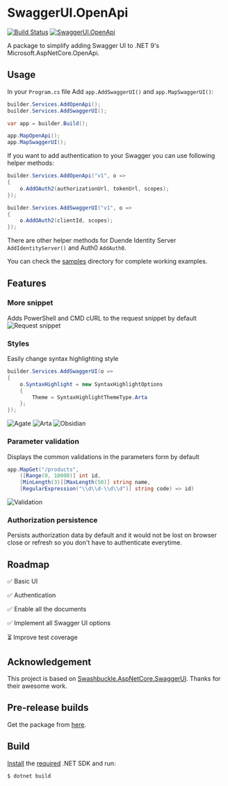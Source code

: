 ﻿# SwaggerUI.OpenApi

[![Build Status](https://ctyar.visualstudio.com/SwaggerUI.OpenApi/_apis/build/status%2Fctyar.SwaggerUI.OpenApi?branchName=main)](https://ctyar.visualstudio.com/SwaggerUI.OpenApi/_build/latest?definitionId=12&branchName=main)
[![SwaggerUI.OpenApi](https://img.shields.io/nuget/v/SwaggerUI.OpenApi.svg)](https://www.nuget.org/packages/SwaggerUI.OpenApi/)

A package to simplify adding Swagger UI to .NET 9's Microsoft.AspNetCore.OpenApi.


## Usage

In your `Program.cs` file Add `app.AddSwaggerUI()` and `app.MapSwaggerUI()`:

```csharp
builder.Services.AddOpenApi();
builder.Services.AddSwaggerUI();

var app = builder.Build();

app.MapOpenApi();
app.MapSwaggerUI();
```

If you want to add authentication to your Swagger you can use following helper methods:
```csharp
builder.Services.AddOpenApi("v1", o =>
{
    o.AddOAuth2(authorizationUrl, tokenUrl, scopes);
});

builder.Services.AddSwaggerUI("v1", o =>
{
    o.AddOAuth2(clientId, scopes);
});
```
There are other helper methods for Duende Identity Server `AddIdentityServer()` and Auth0 `AddAuth0`.

You can check the [samples](/src/samples) directory for complete working examples.

## Features
### More snippet
Adds PowerShell and CMD cURL to the request snippet by default
![Request snippet](https://github.com/ctyar/SwaggerUI.OpenApi/assets/1432648/34677d70-0720-4853-98d3-efa793f10b07)

### Styles
Easily change syntax highlighting style
```csharp
builder.Services.AddSwaggerUI(o =>
{
    o.SyntaxHighlight = new SyntaxHighlightOptions
    {
        Theme = SyntaxHighlightThemeType.Arta
    };
});
```
![Agate](https://github.com/ctyar/SwaggerUI.OpenApi/assets/1432648/7b8b0739-c85f-4ec9-b82b-b269b52cb373)
![Arta](https://github.com/ctyar/SwaggerUI.OpenApi/assets/1432648/bd2289d4-d21b-4214-a707-8c6852e7f663)
![Obsidian](https://github.com/ctyar/SwaggerUI.OpenApi/assets/1432648/0e9e39f6-c4b7-4599-ad13-5c4b70fbdc13)

### Parameter validation
Displays the common validations in the parameters form by default
```csharp
app.MapGet("/products",
    ([Range(0, 10000)] int id,
    [MinLength(3)][MaxLength(50)] string name,
    [RegularExpression("\\d\\d-\\d\\d")] string code) => id)
```
![Validation](https://github.com/ctyar/SwaggerUI.OpenApi/assets/1432648/4d6e16a2-52d9-4265-9054-cde9542ed820)

### Authorization persistence
Persists authorization data by default and it would not be lost on browser close or refresh so you don't have to authenticate everytime.

## Roadmap

✅ Basic UI

✅ Authentication

✅ Enable all the documents

✅ Implement all Swagger UI options

⏳ Improve test coverage

## Acknowledgement

This project is based on [Swashbuckle.AspNetCore.SwaggerUI](https://github.com/domaindrivendev/Swashbuckle.AspNetCore). Thanks for their awesome work.


## Pre-release builds

Get the package from [here](https://github.com/ctyar/SwaggerUI.OpenApi/pkgs/nuget/SwaggerUI.OpenApi).


## Build

[Install](https://get.dot.net) the [required](global.json) .NET SDK and run:
```
$ dotnet build
```